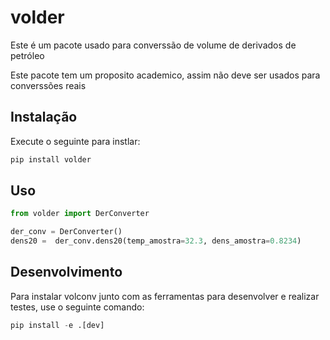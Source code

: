 # volder

Este é um pacote usado para converssão de volume de derivados de petróleo

Este pacote tem um proposito academico, assim não deve ser usados para converssões reais

## Instalação

Execute o seguinte para instlar:

```python
pip install volder
```

## Uso

```python
from volder import DerConverter

der_conv = DerConverter()
dens20 =  der_conv.dens20(temp_amostra=32.3, dens_amostra=0.8234)
```

## Desenvolvimento

Para instalar volconv junto com as ferramentas para desenvolver e realizar testes,
use o seguinte comando:

```python
pip install -e .[dev]
```